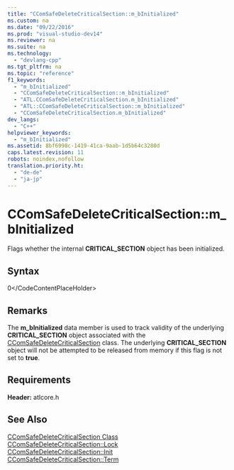 ```yaml
---
title: "CComSafeDeleteCriticalSection::m_bInitialized"
ms.custom: na
ms.date: "09/22/2016"
ms.prod: "visual-studio-dev14"
ms.reviewer: na
ms.suite: na
ms.technology: 
  - "devlang-cpp"
ms.tgt_pltfrm: na
ms.topic: "reference"
f1_keywords: 
  - "m_bInitialized"
  - "CComSafeDeleteCriticalSection::m_bInitialized"
  - "ATL.CComSafeDeleteCriticalSection.m_bInitialized"
  - "ATL::CComSafeDeleteCriticalSection::m_bInitialized"
  - "CComSafeDeleteCriticalSection.m_bInitialized"
dev_langs: 
  - "C++"
helpviewer_keywords: 
  - "m_bInitialized"
ms.assetid: 8bf6998c-1419-41ca-9aab-1d5b64c3280d
caps.latest.revision: 11
robots: noindex,nofollow
translation.priority.ht: 
  - "de-de"
  - "ja-jp"
---
```

# CComSafeDeleteCriticalSection::m_bInitialized
Flags whether the internal **CRITICAL_SECTION** object has been initialized.  
  
## Syntax  
  
<CodeContentPlaceHolder>0\</CodeContentPlaceHolder>  
## Remarks  
 The **m_bInitialized** data member is used to track validity of the underlying **CRITICAL_SECTION** object associated with the [CComSafeDeleteCriticalSection](../vs140/ccomsafedeletecriticalsection-class.md) class. The underlying **CRITICAL_SECTION** object will not be attempted to be released from memory if this flag is not set to **true**.  
  
## Requirements  
 **Header:** atlcore.h  
  
## See Also  
 [CComSafeDeleteCriticalSection Class](../vs140/ccomsafedeletecriticalsection-class.md)   
 [CComSafeDeleteCriticalSection::Lock](../vs140/ccomsafedeletecriticalsection--lock.md)   
 [CComSafeDeleteCriticalSection::Init](../vs140/ccomsafedeletecriticalsection--init.md)   
 [CComSafeDeleteCriticalSection::Term](../vs140/ccomsafedeletecriticalsection--term.md)